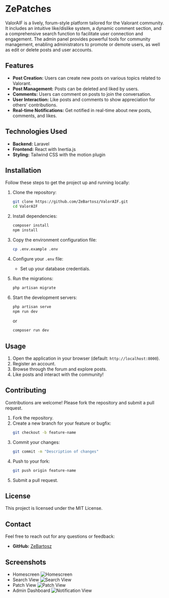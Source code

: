 # ZePatches

ValorAIF is a lively, forum-style platform tailored for the Valorant community. It includes an intuitive like/dislike system, a dynamic comment section, and a comprehensive search function to facilitate user connection and engagement. The admin panel provides powerful tools for community management, enabling administrators to promote or demote users, as well as edit or delete posts and user accounts.
## Features

- **Post Creation:** Users can create new posts on various topics related to Valorant.
- **Post Management:** Posts can be deleted and liked by users.
- **Comments:** Users can comment on posts to join the conversation.
- **User Interaction:** Like posts and comments to show appreciation for others' contributions.
- **Real-time Notifications:** Get notified in real-time about new posts, comments, and likes.

## Technologies Used

- **Backend:** Laravel
- **Frontend:** React with Inertia.js
- **Styling:** Tailwind CSS with the motion plugin

## Installation

Follow these steps to get the project up and running locally:

1. Clone the repository:
   ```bash
   git clone https://github.com/ZeBartosz/ValorAIF.git
   cd ValorAIF
   ```

2. Install dependencies:
   ```bash
   composer install
   npm install
   ```

3. Copy the environment configuration file:
   ```bash
   cp .env.example .env
   ```

4. Configure your `.env` file:
   - Set up your database credentials.

5. Run the migrations:
   ```bash
   php artisan migrate
   ```

6. Start the development servers:
   ```bash
   php artisan serve
   npm run dev
   ```
   or
    ```bash
   composer run dev
   ```
   

## Usage

1. Open the application in your browser (default: `http://localhost:8000`).
2. Register an account.
3. Browse through the forum and explore posts.
4. Like posts and interact with the community!

## Contributing

Contributions are welcome! Please fork the repository and submit a pull request.

1. Fork the repository.
2. Create a new branch for your feature or bugfix:
   ```bash
   git checkout -b feature-name
   ```
3. Commit your changes:
   ```bash
   git commit -m "Description of changes"
   ```
4. Push to your fork:
   ```bash
   git push origin feature-name
   ```
5. Submit a pull request.

## License

This project is licensed under the MIT License.

## Contact

Feel free to reach out for any questions or feedback:
- **GitHub:** [ZeBartosz](https://github.com/ZeBartosz)

## Screenshots
- Homescreen
![Homescreen](https://i.imgur.com/YIZ4lOI.png)
- Search View
![Search View](https://i.imgur.com/xgT5hst.png)
- Patch View
![Patch View](https://i.imgur.com/2ALlnhA.png)
- Admin Dashboard
![Notification View](https://i.imgur.com/uClA6Ef.png)
